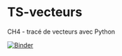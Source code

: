 # TS-vecteurs

CH4 - tracé de vecteurs avec Python

[![Binder](https://mybinder.org/badge_logo.svg)](https://mybinder.org/v2/gh/CDERYCKE/TS-vecteurs/)

